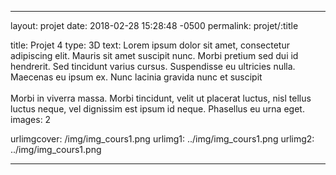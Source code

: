 ---

layout: projet
date: 2018-02-28 15:28:48 -0500
permalink: projet/:title

title: Projet 4
type: 3D
text: Lorem ipsum dolor sit amet, consectetur adipiscing elit. Mauris sit amet suscipit nunc. Morbi pretium sed dui id hendrerit. Sed tincidunt varius cursus. Suspendisse eu ultricies nulla. Maecenas eu ipsum ex. Nunc lacinia gravida nunc et suscipit<br><br>Morbi in viverra massa. Morbi tincidunt, velit ut placerat luctus, nisl tellus luctus neque, vel dignissim est ipsum id neque. Phasellus eu urna eget.
images: 2

urlimgcover: /img/img_cours1.png
urlimg1: ../img/img_cours1.png
urlimg2: ../img/img_cours1.png

---